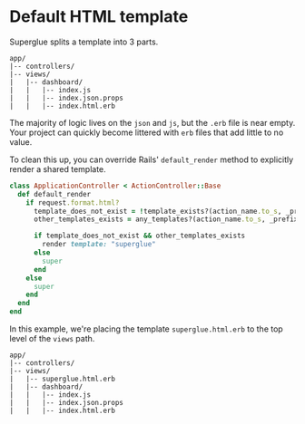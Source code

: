# Default HTML template

Superglue splits a template into 3 parts.

```treeview
app/
|-- controllers/
|-- views/
|   |-- dashboard/
|   |   |-- index.js
|   |   |-- index.json.props
|   |   |-- index.html.erb
```

The majority of logic lives on the `json` and `js`, but the `.erb` file is near
empty. Your project can quickly become littered with `erb` files that add
little to no value.

To clean this up, you can override Rails' `default_render` method to explicitly
render a shared template.

```ruby
class ApplicationController < ActionController::Base
  def default_render
    if request.format.html?
      template_does_not_exist = !template_exists?(action_name.to_s, _prefixes, variants: request.variant)
      other_templates_exists = any_templates?(action_name.to_s, _prefixes)

      if template_does_not_exist && other_templates_exists
        render template: "superglue"
      else
        super
      end
    else
      super
    end
  end
end
```

In this example, we're placing the template `superglue.html.erb` to the top
level of the `views` path.

```treeview
app/
|-- controllers/
|-- views/
|   |-- superglue.html.erb
|   |-- dashboard/
|   |   |-- index.js
|   |   |-- index.json.props
|   |   |-- index.html.erb
```
